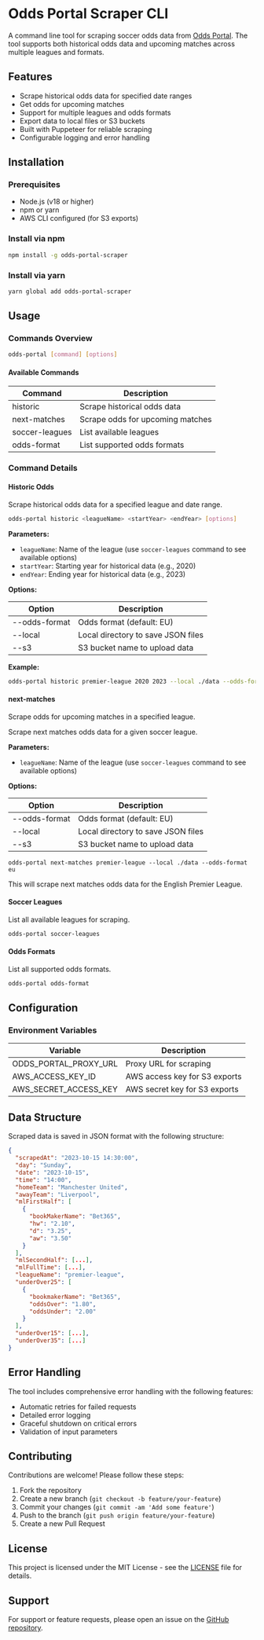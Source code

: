 # Odds Portal Scraper CLI

A command line tool for scraping soccer odds data from [Odds Portal](https://www.oddsportal.com/). The tool supports both historical odds data and upcoming matches across multiple leagues and formats.

## Features

- Scrape historical odds data for specified date ranges
- Get odds for upcoming matches
- Support for multiple leagues and odds formats
- Export data to local files or S3 buckets
- Built with Puppeteer for reliable scraping
- Configurable logging and error handling

## Installation

### Prerequisites

- Node.js (v18 or higher)
- npm or yarn
- AWS CLI configured (for S3 exports)

### Install via npm

```bash
npm install -g odds-portal-scraper
```

### Install via yarn

```bash
yarn global add odds-portal-scraper
```

## Usage

### Commands Overview

```bash
odds-portal [command] [options]
```

#### Available Commands

| Command         | Description                                      |
|-----------------|--------------------------------------------------|
| historic        | Scrape historical odds data                     |
| next-matches    | Scrape odds for upcoming matches                |
| soccer-leagues  | List available leagues                          |
| odds-format     | List supported odds formats                     |

### Command Details

#### Historic Odds

Scrape historical odds data for a specified league and date range.

```bash
odds-portal historic <leagueName> <startYear> <endYear> [options]
```

**Parameters:**

- `leagueName`: Name of the league (use `soccer-leagues` command to see available options)
- `startYear`: Starting year for historical data (e.g., 2020)
- `endYear`: Ending year for historical data (e.g., 2023)

**Options:**

| Option          | Description                                      |
|-----------------|--------------------------------------------------|
| --odds-format   | Odds format (default: EU)                       |
| --local         | Local directory to save JSON files              |
| --s3            | S3 bucket name to upload data                   |

**Example:**

```bash
odds-portal historic premier-league 2020 2023 --local ./data --odds-format eu
```

#### next-matches <leagueName>

Scrape odds for upcoming matches in a specified league.

Scrape next matches odds data for a given soccer league.

**Parameters:**

- `leagueName`: Name of the league (use `soccer-leagues` command to see available options)

**Options:**

| Option          | Description                                      |
|-----------------|--------------------------------------------------|
| --odds-format   | Odds format (default: EU)                       |
| --local         | Local directory to save JSON files              |
| --s3            | S3 bucket name to upload data                   |

`odds-portal next-matches premier-league --local ./data --odds-format eu`

This will scrape next matches odds data for the English Premier League.

#### Soccer Leagues

List all available leagues for scraping.

```bash
odds-portal soccer-leagues
```

#### Odds Formats

List all supported odds formats.

```bash
odds-portal odds-format
```

## Configuration

### Environment Variables

| Variable               | Description                                      |
|------------------------|--------------------------------------------------|
| ODDS_PORTAL_PROXY_URL  | Proxy URL for scraping                          |
| AWS_ACCESS_KEY_ID      | AWS access key for S3 exports                   |
| AWS_SECRET_ACCESS_KEY  | AWS secret key for S3 exports                   |

## Data Structure

Scraped data is saved in JSON format with the following structure:

```json
{
  "scrapedAt": "2023-10-15 14:30:00",
  "day": "Sunday",
  "date": "2023-10-15",
  "time": "14:00",
  "homeTeam": "Manchester United",
  "awayTeam": "Liverpool",
  "mlFirstHalf": [
    {
      "bookMakerName": "Bet365",
      "hw": "2.10",
      "d": "3.25",
      "aw": "3.50"
    }
  ],
  "mlSecondHalf": [...],
  "mlFullTime": [...],
  "leagueName": "premier-league",
  "underOver25": [
    {
      "bookmakerName": "Bet365",
      "oddsOver": "1.80",
      "oddsUnder": "2.00"
    }
  ],
  "underOver15": [...],
  "underOver35": [...]
}
```

## Error Handling

The tool includes comprehensive error handling with the following features:

- Automatic retries for failed requests
- Detailed error logging
- Graceful shutdown on critical errors
- Validation of input parameters

## Contributing

Contributions are welcome! Please follow these steps:

1. Fork the repository
2. Create a new branch (`git checkout -b feature/your-feature`)
3. Commit your changes (`git commit -am 'Add some feature'`)
4. Push to the branch (`git push origin feature/your-feature`)
5. Create a new Pull Request

## License

This project is licensed under the MIT License - see the [LICENSE](LICENSE) file for details.

## Support

For support or feature requests, please open an issue on the [GitHub repository](https://github.com/your-repo/odds-portal-scraper).
